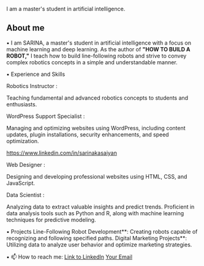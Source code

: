 

I am a master's student in artificial intelligence.

<h2>About me</h2>

▪️ I am SARINA, a master's student in artificial intelligence with a focus on machine learning and deep learning. As the author of **"HOW TO BUILD A ROBOT,"** I teach how to          build line-following robots and strive to convey complex robotics concepts in a simple and understandable manner.
 
▪️ Experience and Skills

   Robotics Instructor : 
   
   Teaching fundamental and advanced robotics concepts to students and enthusiasts.
   
   WordPress Support Specialist :
   
   Managing and optimizing websites using WordPress, including content updates, plugin installations, security enhancements, and speed optimization.

  
   https://www.linkedin.com/in/sarinakasaiyan
   
   Web Designer : 
   
   Designing and developing professional websites using HTML, CSS, and JavaScript.


   Data Scientist : 
   
   Analyzing data to extract valuable insights and predict trends. Proficient in data analysis tools such as Python and R, along with machine learning techniques     for              predictive modeling.

▪️ Projects
   Line-Following Robot Development**: Creating robots capable of recognizing and following specified paths.
   Digital Marketing Projects**: Utilizing data to analyze user behavior and optimize marketing strategies.

▪️ 📫 How to reach me:
 [Link to LinkedIn]([https://www.linkedin.com/in/sarinakasaiyan](https://www.linkedin.com/in/sarina-kasaiyan/))
 [Your Email](sarinakasaiyan@gmail.com)





